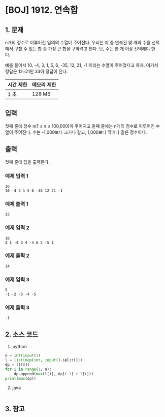 # [BOJ] 1912. 연속합

## 1. 문제

n개의 정수로 이루어진 임의의 수열이 주어진다. 우리는 이 중 연속된 몇 개의 수를 선택해서 구할 수 있는 합 중 가장 큰 합을 구하려고 한다. 단, 수는 한 개 이상 선택해야 한다.

예를 들어서 10, -4, 3, 1, 5, 6, -35, 12, 21, -1 이라는 수열이 주어졌다고 하자. 여기서 정답은 12+21인 33이 정답이 된다.


| 시간 제한 | 메모리 제한 |
|:------|:-------| 
| 1 초   | 128 MB |


## 입력

첫째 줄에 정수 n(1 ≤ n ≤ 100,000)이 주어지고 둘째 줄에는 n개의 정수로 이루어진 수열이 주어진다. 수는 -1,000보다 크거나 같고, 1,000보다 작거나 같은 정수이다.


## 출력

첫째 줄에 답을 출력한다.


### 예제 입력 1

```
10
10 -4 3 1 5 6 -35 12 21 -1
```

### 예제 출력 1

```
33
```


### 예제 입력 2

```
10
2 1 -4 3 4 -4 6 5 -5 1
```

### 예제 출력 2

```
14
```


### 예제 입력 3

```
5
-1 -2 -3 -4 -5
```

### 예제 출력 3

```
-1
```

## 2. 소스 코드

1. python

```python
n = int(input())
l = list(map(int, input().split()))
dp = [l[0]]
for i in range(1, n):
    dp.append(max(l[i], dp[i-1] + l[i]))
print(max(dp))
```

2. java

```java

```


## 3. 참고

```

```



